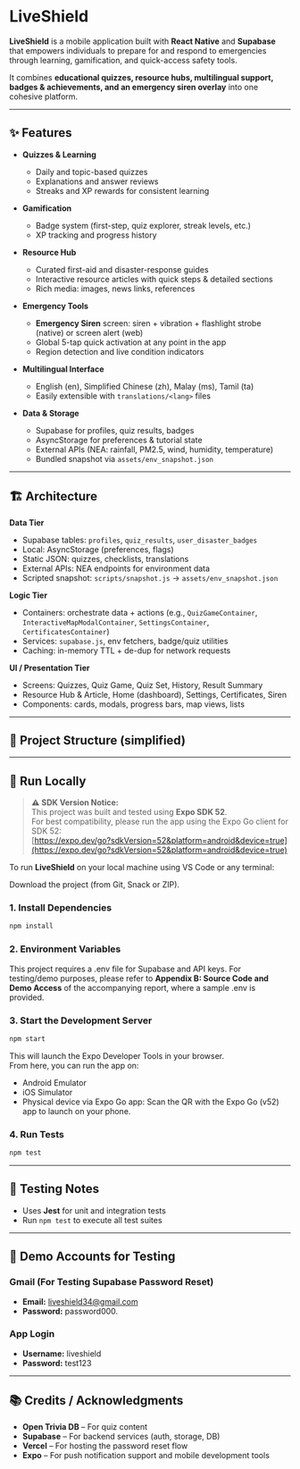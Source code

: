 # LiveShield

**LiveShield** is a mobile application built with **React Native** and **Supabase** that empowers individuals to prepare for and respond to emergencies through learning, gamification, and quick-access safety tools.

It combines **educational quizzes, resource hubs, multilingual support, badges & achievements, and an emergency siren overlay** into one cohesive platform.

---

## ✨ Features

- **Quizzes & Learning**
  - Daily and topic-based quizzes
  - Explanations and answer reviews
  - Streaks and XP rewards for consistent learning

- **Gamification**
  - Badge system (first-step, quiz explorer, streak levels, etc.)
  - XP tracking and progress history

- **Resource Hub**
  - Curated first-aid and disaster-response guides
  - Interactive resource articles with quick steps & detailed sections
  - Rich media: images, news links, references

- **Emergency Tools**
  - **Emergency Siren** screen: siren + vibration + flashlight strobe (native) or screen alert (web)
  - Global 5-tap quick activation at any point in the app
  - Region detection and live condition indicators

- **Multilingual Interface**
  - English (en), Simplified Chinese (zh), Malay (ms), Tamil (ta)
  - Easily extensible with `translations/<lang>` files

- **Data & Storage**
  - Supabase for profiles, quiz results, badges
  - AsyncStorage for preferences & tutorial state
  - External APIs (NEA: rainfall, PM2.5, wind, humidity, temperature)
  - Bundled snapshot via `assets/env_snapshot.json`

---

## 🏗 Architecture

**Data Tier**
- Supabase tables: `profiles`, `quiz_results`, `user_disaster_badges`
- Local: AsyncStorage (preferences, flags)
- Static JSON: quizzes, checklists, translations
- External APIs: NEA endpoints for environment data
- Scripted snapshot: `scripts/snapshot.js` → `assets/env_snapshot.json`

**Logic Tier**
- Containers: orchestrate data + actions (e.g., `QuizGameContainer`, `InteractiveMapModalContainer`, `SettingsContainer`, `CertificatesContainer`)
- Services: `supabase.js`, env fetchers, badge/quiz utilities
- Caching: in-memory TTL + de-dup for network requests

**UI / Presentation Tier**
- Screens: Quizzes, Quiz Game, Quiz Set, History, Result Summary
- Resource Hub & Article, Home (dashboard), Settings, Certificates, Siren
- Components: cards, modals, progress bars, map views, lists

---

## 📂 Project Structure (simplified)

---

## 🚀 Run Locally

> **⚠️ SDK Version Notice:**  
> This project was built and tested using **Expo SDK 52**.  
> For best compatibility, please run the app using the Expo Go client for SDK 52:  
> [https://expo.dev/go?sdkVersion=52&platform=android&device=true](https://expo.dev/go?sdkVersion=52&platform=android&device=true)

To run **LiveShield** on your local machine using VS Code or any terminal:

Download the project (from Git, Snack or ZIP).

### 1. Install Dependencies

```bash
npm install
```

### 2. Environment Variables

This project requires a .env file for Supabase and API keys. For testing/demo purposes, please refer to **Appendix B: Source Code and Demo Access** of the accompanying report, where a sample .env is provided.

### 3. Start the Development Server

```bash
npm start
```

This will launch the Expo Developer Tools in your browser.  
From here, you can run the app on:

- Android Emulator
- iOS Simulator
- Physical device via Expo Go app: Scan the QR with the Expo Go (v52) app to launch on your phone.

### 4. Run Tests

```bash
npm test
```

---

## 🧪 Testing Notes

- Uses **Jest** for unit and integration tests
- Run `npm test` to execute all test suites

---

## 👥 Demo Accounts for Testing

### Gmail (For Testing Supabase Password Reset)

- **Email:** liveshield34@gmail.com
- **Password:** password000.

### App Login

- **Username:** liveshield
- **Password:** test123

---


## 📚 Credits / Acknowledgments

- **Open Trivia DB** – For quiz content
- **Supabase** – For backend services (auth, storage, DB)
- **Vercel** – For hosting the password reset flow
- **Expo** – For push notification support and mobile development tools
